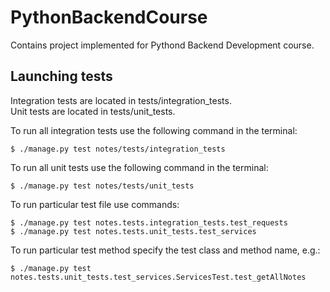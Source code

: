 # PythonBackendCourse

Contains project implemented for Pythond Backend Development course.

## Launching tests

Integration tests are located in tests/integration_tests.\
Unit tests are located in tests/unit_tests.

To run all integration tests use the following command in the terminal:
```
$ ./manage.py test notes/tests/integration_tests
```

To run all unit tests use the following command in the terminal:
```
$ ./manage.py test notes/tests/unit_tests
```

To run particular test file use commands:
```
$ ./manage.py test notes.tests.integration_tests.test_requests
$ ./manage.py test notes.tests.unit_tests.test_services
```
To run particular test method specify the test class and method name, e.g.:
```
$ ./manage.py test notes.tests.unit_tests.test_services.ServicesTest.test_getAllNotes
```
